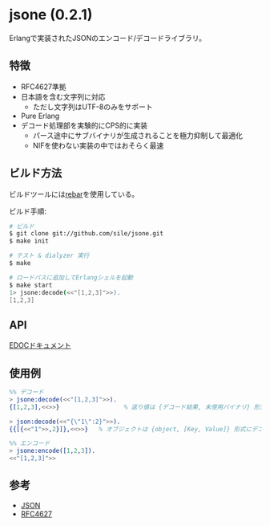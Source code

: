 jsone (0.2.1)
=============

Erlangで実装されたJSONのエンコード/デコードライブラリ。

特徴
----
- RFC4627準拠
- 日本語を含む文字列に対応
  - ただし文字列はUTF-8のみをサポート
- Pure Erlang
- デコード処理部を実験的にCPS的に実装
  - パース途中にサブバイナリが生成されることを極力抑制して最適化
  - NIFを使わない実装の中ではおそらく最速

ビルド方法
----------
ビルドツールには[rebar](https://github.com/basho/rebar)を使用している。

ビルド手順:
```sh
# ビルド
$ git clone git://github.com/sile/jsone.git
$ make init

# テスト & dialyzer 実行
$ make

# ロードパスに追加してErlangシェルを起動
$ make start
1> jsone:decode(<<"[1,2,3]">>).
[1,2,3]
```

API
---
[EDOCドキュメント](doc/jsone.md)

使用例
-----
```erlang
%% デコード
> jsone:decode(<<"[1,2,3]">>).
{[1,2,3],<<>>}                  % 返り値は {デコード結果, 未使用バイナリ} 形式

> json:decode(<<"{\"1\":2}">>).
{{[{<<"1">>,2}]},<<>>}   % オブジェクトは {object, [Key, Value]} 形式にデコードされる

%% エンコード
> jsone:encode([1,2,3]).
<<"[1,2,3]">>

```

参考
----
- [JSON](http://www.json.org/)
- [RFC4627](http://www.ietf.org/rfc/rfc4627.txt)
